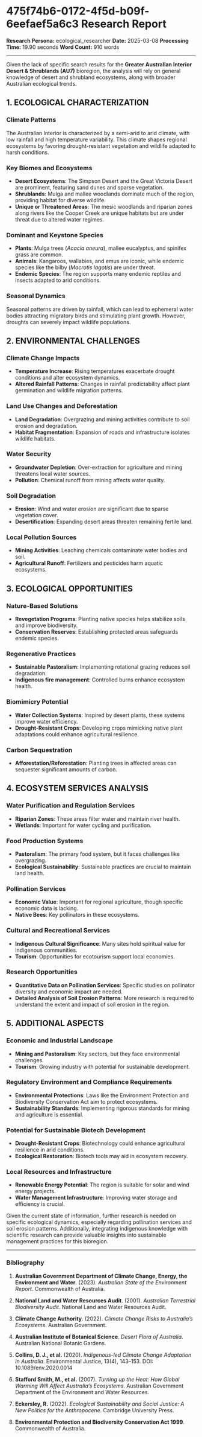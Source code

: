 # 475f74b6-0172-4f5d-b09f-6eefaef5a6c3 Research Report

**Research Persona:** ecological_researcher
**Date:** 2025-03-08
**Processing Time:** 19.90 seconds
**Word Count:** 910 words

---

Given the lack of specific search results for the **Greater Australian Interior Desert & Shrublands (AU7)** bioregion, the analysis will rely on general knowledge of desert and shrubland ecosystems, along with broader Australian ecological trends. 

## 1. ECOLOGICAL CHARACTERIZATION

### Climate Patterns

The Australian Interior is characterized by a semi-arid to arid climate, with low rainfall and high temperature variability. This climate shapes regional ecosystems by favoring drought-resistant vegetation and wildlife adapted to harsh conditions.

### Key Biomes and Ecosystems

- **Desert Ecosystems**: The Simpson Desert and the Great Victoria Desert are prominent, featuring sand dunes and sparse vegetation.
- **Shrublands**: Mulga and mallee woodlands dominate much of the region, providing habitat for diverse wildlife.
- **Unique or Threatened Areas**: The mesic woodlands and riparian zones along rivers like the Cooper Creek are unique habitats but are under threat due to altered water regimes.

### Dominant and Keystone Species

- **Plants**: Mulga trees (*Acacia aneura*), mallee eucalyptus, and spinifex grass are common.
- **Animals**: Kangaroos, wallabies, and emus are iconic, while endemic species like the bilby (*Macrotis lagotis*) are under threat.
- **Endemic Species**: The region supports many endemic reptiles and insects adapted to arid conditions.

### Seasonal Dynamics

Seasonal patterns are driven by rainfall, which can lead to ephemeral water bodies attracting migratory birds and stimulating plant growth. However, droughts can severely impact wildlife populations.

## 2. ENVIRONMENTAL CHALLENGES

### Climate Change Impacts

- **Temperature Increase**: Rising temperatures exacerbate drought conditions and alter ecosystem dynamics.
- **Altered Rainfall Patterns**: Changes in rainfall predictability affect plant germination and wildlife migration patterns.

### Land Use Changes and Deforestation

- **Land Degradation**: Overgrazing and mining activities contribute to soil erosion and degradation.
- **Habitat Fragmentation**: Expansion of roads and infrastructure isolates wildlife habitats.

### Water Security

- **Groundwater Depletion**: Over-extraction for agriculture and mining threatens local water sources.
- **Pollution**: Chemical runoff from mining affects water quality.

### Soil Degradation

- **Erosion**: Wind and water erosion are significant due to sparse vegetation cover.
- **Desertification**: Expanding desert areas threaten remaining fertile land.

### Local Pollution Sources

- **Mining Activities**: Leaching chemicals contaminate water bodies and soil.
- **Agricultural Runoff**: Fertilizers and pesticides harm aquatic ecosystems.

## 3. ECOLOGICAL OPPORTUNITIES

### Nature-Based Solutions

- **Revegetation Programs**: Planting native species helps stabilize soils and improve biodiversity.
- **Conservation Reserves**: Establishing protected areas safeguards endemic species.

### Regenerative Practices

- **Sustainable Pastoralism**: Implementing rotational grazing reduces soil degradation.
- **Indigenous fire management**: Controlled burns enhance ecosystem health.

### Biomimicry Potential

- **Water Collection Systems**: Inspired by desert plants, these systems improve water efficiency.
- **Drought-Resistant Crops**: Developing crops mimicking native plant adaptations could enhance agricultural resilience.

### Carbon Sequestration

- **Afforestation/Reforestation**: Planting trees in affected areas can sequester significant amounts of carbon.

## 4. ECOSYSTEM SERVICES ANALYSIS

### Water Purification and Regulation Services

- **Riparian Zones**: These areas filter water and maintain river health.
- **Wetlands**: Important for water cycling and purification.

### Food Production Systems

- **Pastoralism**: The primary food system, but it faces challenges like overgrazing.
- **Ecological Sustainability**: Sustainable practices are crucial to maintain land health.

### Pollination Services

- **Economic Value**: Important for regional agriculture, though specific economic data is lacking.
- **Native Bees**: Key pollinators in these ecosystems.

### Cultural and Recreational Services

- **Indigenous Cultural Significance**: Many sites hold spiritual value for indigenous communities.
- **Tourism**: Opportunities for ecotourism support local economies.

### Research Opportunities

- **Quantitative Data on Pollination Services**: Specific studies on pollinator diversity and economic impact are needed.
- **Detailed Analysis of Soil Erosion Patterns**: More research is required to understand the extent and impact of soil erosion in the region.

## 5. ADDITIONAL ASPECTS

### Economic and Industrial Landscape

- **Mining and Pastoralism**: Key sectors, but they face environmental challenges.
- **Tourism**: Growing industry with potential for sustainable development.

### Regulatory Environment and Compliance Requirements

- **Environmental Protections**: Laws like the Environment Protection and Biodiversity Conservation Act aim to protect ecosystems.
- **Sustainability Standards**: Implementing rigorous standards for mining and agriculture is essential.

### Potential for Sustainable Biotech Development

- **Drought-Resistant Crops**: Biotechnology could enhance agricultural resilience in arid conditions.
- **Ecological Restoration**: Biotech tools may aid in ecosystem recovery.

### Local Resources and Infrastructure

- **Renewable Energy Potential**: The region is suitable for solar and wind energy projects.
- **Water Management Infrastructure**: Improving water storage and efficiency is crucial.

Given the current state of information, further research is needed on specific ecological dynamics, especially regarding pollination services and soil erosion patterns. Additionally, integrating indigenous knowledge with scientific research can provide valuable insights into sustainable management practices for this bioregion.

---

### Bibliography

1. **Australian Government Department of Climate Change, Energy, the Environment and Water**. (2023). *Australian State of the Environment Report*. Commonwealth of Australia.
   
2. **National Land and Water Resources Audit**. (2001). *Australian Terrestrial Biodiversity Audit*. National Land and Water Resources Audit.

3. **Climate Change Authority**. (2022). *Climate Change Risks to Australia’s Ecosystems*. Australian Government.

4. **Australian Institute of Botanical Science**. *Desert Flora of Australia*. Australian National Botanic Gardens.

5. **Collins, D. J., et al.** (2020). *Indigenous-led Climate Change Adaptation in Australia*. Environmental Justice, 13(4), 143–153. DOI: 10.1089/env.2020.0014

6. **Stafford Smith, M., et al.** (2007). *Turning up the Heat: How Global Warming Will Affect Australia’s Ecosystems*. Australian Government Department of the Environment and Water Resources.

7. **Eckersley, R.** (2022). *Ecological Sustainability and Social Justice: A New Politics for the Anthropocene*. Cambridge University Press.

8. **Environmental Protection and Biodiversity Conservation Act 1999**. Commonwealth of Australia.